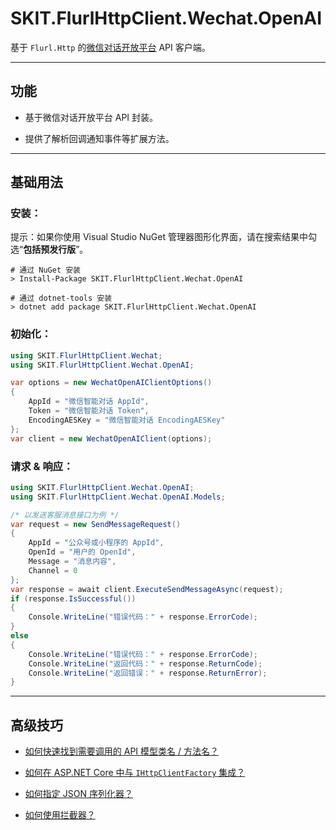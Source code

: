 ﻿# SKIT.FlurlHttpClient.Wechat.OpenAI

基于 `Flurl.Http` 的[微信对话开放平台](https://openai.weixin.qq.com/) API 客户端。

---

## 功能

-   基于微信对话开放平台 API 封装。

-   提供了解析回调通知事件等扩展方法。

---

## 基础用法

### 安装：

提示：如果你使用 Visual Studio NuGet 管理器图形化界面，请在搜索结果中勾选“**包括预发行版**”。

```shell
# 通过 NuGet 安装
> Install-Package SKIT.FlurlHttpClient.Wechat.OpenAI

# 通过 dotnet-tools 安装
> dotnet add package SKIT.FlurlHttpClient.Wechat.OpenAI
```

### 初始化：

```csharp
using SKIT.FlurlHttpClient.Wechat;
using SKIT.FlurlHttpClient.Wechat.OpenAI;

var options = new WechatOpenAIClientOptions()
{
    AppId = "微信智能对话 AppId",
    Token = "微信智能对话 Token",
    EncodingAESKey = "微信智能对话 EncodingAESKey"
};
var client = new WechatOpenAIClient(options);
```

### 请求 & 响应：

```csharp
using SKIT.FlurlHttpClient.Wechat.OpenAI;
using SKIT.FlurlHttpClient.Wechat.OpenAI.Models;

/* 以发送客服消息接口为例 */
var request = new SendMessageRequest()
{
    AppId = "公众号或小程序的 AppId",
    OpenId = "用户的 OpenId",
    Message = "消息内容",
    Channel = 0
};
var response = await client.ExecuteSendMessageAsync(request);
if (response.IsSuccessful())
{
    Console.WriteLine("错误代码：" + response.ErrorCode);
}
else
{
    Console.WriteLine("错误代码：" + response.ErrorCode);
    Console.WriteLine("返回代码：" + response.ReturnCode);
    Console.WriteLine("返回错误：" + response.ReturnError);
}
```

---

## 高级技巧

-   [如何快速找到需要调用的 API 模型类名 / 方法名？](./Advanced_ModelDefinition.md)

-   [如何在 ASP.NET Core 中与 `IHttpClientFactory` 集成？](./Advanced_IHttpClientFactory.md)

-   [如何指定 JSON 序列化器？](./Advanced_JsonSerializer.md)

-   [如何使用拦截器？](./Advanced_Interceptor.md)
